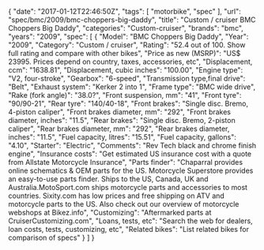 {
    "date": "2017-01-12T22:46:50Z",
    "tags": [
        "motorbike",
        "spec"
    ],
    "url": "spec\/bmc\/2009\/bmc-choppers-big-daddy",
    "title": "Custom \/ cruiser BMC Choppers Big Daddy",
    "categories": "Custom-cruiser",
    "brands": "bmc",
    "years": "2009",
    "spec": [
        {
            "Model": "BMC Choppers Big Daddy",
            "Year": "2009",
            "Category": "Custom \/ cruiser",
            "Rating": "52.4 out of 100. Show full rating and compare with other bikes",
            "Price as new (MSRP)": "US$ 23995.   Prices depend on country, taxes, accessories, etc",
            "Displacement, ccm": "1638.81",
            "Displacement, cubic inches": "100.00",
            "Engine type": "V2, four-stroke",
            "Gearbox": "6-speed",
            "Transmission type,final drive": "Belt",
            "Exhaust system": "Kerker 2 into 1",
            "Frame type": "BMC wide drive",
            "Rake (fork angle)": "38.0?",
            "Front suspension, mm": "41",
            "Front tyre": "90\/90-21",
            "Rear tyre": "140\/40-18",
            "Front brakes": "Single disc. Bremo, 4-piston caliper",
            "Front brakes diameter, mm": "292",
            "Front brakes diameter, inches": "11.5",
            "Rear brakes": "Single disc. Bremo, 2-piston caliper",
            "Rear brakes diameter, mm": "292",
            "Rear brakes diameter, inches": "11.5",
            "Fuel capacity, litres": "15.51",
            "Fuel capacity, gallons": "4.10",
            "Starter": "Electric",
            "Comments": "Rev Tech black and chrome finish engine",
            "Insurance costs": "Get estimated US insurance cost with a quote from Allstate Motorcycle Insurance",
            "Parts finder": "Chaparral provides online schematics & OEM parts for the US.   Motorcycle Superstore provides an easy-to-use parts finder. Ships to the US, Canada, UK and Australia.MotoSport.com ships motorcycle parts and accessories to most countries.    Sixity.com has low prices and free shipping on ATV and motorcycle parts to the US. Also check out our overview of motorcycle webshops at Bikez.info",
            "Customizing": "Aftermarked parts at CruiserCustomizing.com",
            "Loans, tests, etc": "Search the web for dealers, loan costs, tests, customizing, etc",
            "Related bikes": "List related bikes for comparison of specs"
        }
    ]
}
